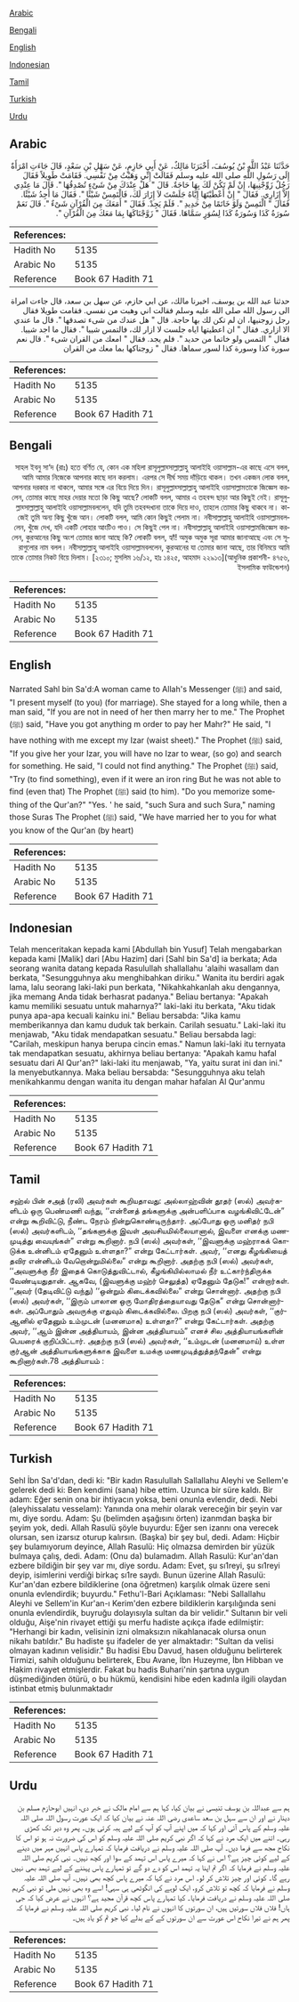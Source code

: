 [Arabic](#arabic)

[Bengali](#bengali)

[English](#english)

[Indonesian](#indonesian)

[Tamil](#tamil)

[Turkish](#turkish)

[Urdu](#urdu)

## Arabic


<div dir="rtl" lang="ar" style={{fontSize:'larger',backgroundColor:'#f8f9fa',padding:20}}>
حَدَّثَنَا عَبْدُ اللَّهِ بْنُ يُوسُفَ، أَخْبَرَنَا مَالِكٌ، عَنْ أَبِي حَازِمٍ، عَنْ سَهْلِ بْنِ سَعْدٍ، قَالَ جَاءَتِ امْرَأَةٌ إِلَى رَسُولِ اللَّهِ صلى الله عليه وسلم فَقَالَتْ إِنِّي وَهَبْتُ مِنْ نَفْسِي‏.‏ فَقَامَتْ طَوِيلاً فَقَالَ رَجُلٌ زَوِّجْنِيهَا، إِنْ لَمْ تَكُنْ لَكَ بِهَا حَاجَةٌ‏.‏ قَالَ ‏"‏ هَلْ عِنْدَكَ مِنْ شَىْءٍ تُصْدِقُهَا ‏"‏‏.‏ قَالَ مَا عِنْدِي إِلاَّ إِزَارِي‏.‏ فَقَالَ ‏"‏ إِنْ أَعْطَيْتَهَا إِيَّاهُ جَلَسْتَ لاَ إِزَارَ لَكَ، فَالْتَمِسْ شَيْئًا ‏"‏‏.‏ فَقَالَ مَا أَجِدُ شَيْئًا‏.‏ فَقَالَ ‏"‏ الْتَمِسْ وَلَوْ خَاتَمًا مِنْ حَدِيدِ ‏"‏‏.‏ فَلَمْ يَجِدْ‏.‏ فَقَالَ ‏"‏ أَمَعَكَ مِنَ الْقُرْآنِ شَىْءٌ ‏"‏‏.‏ قَالَ نَعَمْ سُورَةُ كَذَا وَسُورَةُ كَذَا لِسُوَرٍ سَمَّاهَا‏.‏ فَقَالَ ‏"‏ زَوَّجْنَاكَهَا بِمَا مَعَكَ مِنَ الْقُرْآنِ ‏"‏‏.‏
</div>
<div style={{backgroundColor:'#f8f9fa',padding:20, marginBottom: 10}}><table> <thead> <tr> <th>References:</th> <th></th> </tr> </thead> <tbody><tr><td>Hadith No</td><td>5135</td></tr><tr><td>Arabic No</td><td>5135</td></tr><tr><td>Reference</td><td>Book 67 Hadith 71</td></tr></tbody></table></div>


<div dir="rtl" lang="ar" style={{fontSize:'larger',backgroundColor:'#f8f9fa',padding:20}}>
حدثنا عبد الله بن يوسف، اخبرنا مالك، عن ابي حازم، عن سهل بن سعد، قال جاءت امراة الى رسول الله صلى الله عليه وسلم فقالت اني وهبت من نفسي. فقامت طويلا فقال رجل زوجنيها، ان لم تكن لك بها حاجة. قال " هل عندك من شىء تصدقها ". قال ما عندي الا ازاري. فقال " ان اعطيتها اياه جلست لا ازار لك، فالتمس شييا ". فقال ما اجد شييا. فقال " التمس ولو خاتما من حديد ". فلم يجد. فقال " امعك من القران شىء ". قال نعم سورة كذا وسورة كذا لسور سماها. فقال " زوجناكها بما معك من القران
</div>
<div style={{backgroundColor:'#f8f9fa',padding:20, marginBottom: 10}}><table> <thead> <tr> <th>References:</th> <th></th> </tr> </thead> <tbody><tr><td>Hadith No</td><td>5135</td></tr><tr><td>Arabic No</td><td>5135</td></tr><tr><td>Reference</td><td>Book 67 Hadith 71</td></tr></tbody></table></div>

## Bengali


<div dir="rtl" lang="bn" style={{fontSize:'larger',backgroundColor:'#f8f9fa',padding:20}}>
সাহল ইবনু সা‘দ (রাঃ) হতে বর্ণিত যে, কোন এক মহিলা রাসূলুল্লাহ্সাল্লাল্লাহু আলাইহি ওয়াসাল্লাম-এর কাছে এসে বলল, আমি আমার নিজেকে আপনার কাছে দান করলাম। এরপর সে দীর্ঘ সময় দাঁড়িয়ে থাকল। তখন একজন লোক বলল, আপনার দরকার না থাকলে, আমার সঙ্গে এর বিয়ে দিয়ে দিন। রাসূলুল্লাহ্সাল্লাল্লাহু আলাইহি ওয়াসাল্লামতাকে জিজ্ঞেস করলেন, তোমার কাছে মাহর দেয়ার মতো কি কিছু আছে? লোকটি বলল, আমার এ তহবন্দ ছাড়া আর কিছুই নেই। রাসূলুল্লাহ্সাল্লাল্লাহু আলাইহি ওয়াসাল্লামবললেন, যদি তুমি তহবন্দখানা তাকে দিয়ে দাও, তাহলে তোমার কিছু থাকবে না। কাজেই তুমি অন্য কিছু খুঁজে আন। লোকটি বলল, আমি কোন কিছুই পেলাম না। নবীসাল্লাল্লাহু আলাইহি ওয়াসাল্লামবললেন, খুঁজে দেখ, যদি একটি লোহার আংটিও পাও। সে কিছুই পেল না। নবীসাল্লাল্লাহু আলাইহি ওয়াসাল্লামজিজ্ঞেস করলেন, কুরআনের কিছু অংশ তোমার জানা আছে কি? লোকটি বলল, হ্যাঁ! অমুক অমুক সূরা আমার জানাআছে এবং সে সূরাগুলোর নাম বলল। নবীসাল্লাল্লাহু আলাইহি ওয়াসাল্লামবললেন, কুরআনের যা তোমার জানা আছে, তার বিনিময়ে আমি তাকে তোমার নিকট বিয়ে দিলাম। [২৩১০; মুসলিম ১৬/১২, হাঃ ১৪২৫, আহমাদ ২২৯১৩](আধুনিক প্রকাশনী- ৪৭৫৬, ইসলামিক ফাউন্ডেশন)
</div>
<div style={{backgroundColor:'#f8f9fa',padding:20, marginBottom: 10}}><table> <thead> <tr> <th>References:</th> <th></th> </tr> </thead> <tbody><tr><td>Hadith No</td><td>5135</td></tr><tr><td>Arabic No</td><td>5135</td></tr><tr><td>Reference</td><td>Book 67 Hadith 71</td></tr></tbody></table></div>

## English


<div dir="ltr" lang="en" style={{fontSize:'larger',backgroundColor:'#f8f9fa',padding:20}}>
Narrated Sahl bin Sa'd:A woman came to Allah's Messenger (ﷺ) and said, "I present myself (to you) (for marriage). She stayed for a long while, then a man said, "If you are not in need of her then marry her to me." The Prophet (ﷺ) said, "Have you got anything m order to pay her Mahr?" He said, "I have nothing with me except my Izar (waist sheet)." The Prophet (ﷺ) said, "If you give her your Izar, you will have no Izar to wear, (so go) and search for something. He said, "I could not find anything." The Prophet (ﷺ) said, "Try (to find something), even if it were an iron ring But he was not able to find (even that) The Prophet (ﷺ) said (to him). "Do you memorize something of the Qur'an?" "Yes. ' he said, "such Sura and such Sura," naming those Suras The Prophet (ﷺ) said, "We have married her to you for what you know of the Qur'an (by heart)
</div>
<div style={{backgroundColor:'#f8f9fa',padding:20, marginBottom: 10}}><table> <thead> <tr> <th>References:</th> <th></th> </tr> </thead> <tbody><tr><td>Hadith No</td><td>5135</td></tr><tr><td>Arabic No</td><td>5135</td></tr><tr><td>Reference</td><td>Book 67 Hadith 71</td></tr></tbody></table></div>

## Indonesian


<div dir="ltr" lang="id" style={{fontSize:'larger',backgroundColor:'#f8f9fa',padding:20}}>
Telah menceritakan kepada kami [Abdullah bin Yusuf] Telah mengabarkan kepada kami [Malik] dari [Abu Hazim] dari [Sahl bin Sa'd] ia berkata; Ada seorang wanita datang kepada Rasulullah shallallahu 'alaihi wasallam dan berkata, "Sesungguhnya aku menghibahkan diriku." Wanita itu berdiri agak lama, lalu seorang laki-laki pun berkata, "Nikahkahkanlah aku dengannya, jika memang Anda tidak berhasrat padanya." Beliau bertanya: "Apakah kamu memiliki sesuatu untuk maharnya?" laki-laki itu berkata, "Aku tidak punya apa-apa kecuali kainku ini." Beliau bersabda: "Jika kamu memberikannya dan kamu duduk tak berkain. Carilah sesuatu." Laki-laki itu menjawab, "Aku tidak mendapatkan sesuatu." Beliau bersabda lagi: "Carilah, meskipun hanya berupa cincin emas." Namun laki-laki itu ternyata tak mendapatkan sesuatu, akhirnya beliau bertanya: "Apakah kamu hafal sesuatu dari Al Qur'an?" laki-laki itu menjawab, "Ya, yaitu surat ini dan ini." Ia menyebutkannya. Maka beliau bersabda: "Sesungguhnya aku telah menikahkanmu dengan wanita itu dengan mahar hafalan Al Qur'anmu
</div>
<div style={{backgroundColor:'#f8f9fa',padding:20, marginBottom: 10}}><table> <thead> <tr> <th>References:</th> <th></th> </tr> </thead> <tbody><tr><td>Hadith No</td><td>5135</td></tr><tr><td>Arabic No</td><td>5135</td></tr><tr><td>Reference</td><td>Book 67 Hadith 71</td></tr></tbody></table></div>

## Tamil


<div dir="ltr" lang="ta" style={{fontSize:'larger',backgroundColor:'#f8f9fa',padding:20}}>
சஹ்ல் பின் சஅத் (ரலி) அவர்கள் கூறியதாவது: அல்லாஹ்வின் தூதர் (ஸல்) அவர்களிடம் ஒரு பெண்மணி வந்து, ‘‘என்னைத் தங்களுக்கு அன்பளிப்பாக வழங்கிவிட்டேன்” என்று கூறிவிட்டு, நீண்ட நேரம் நின்றுகொண்டிருந்தார். அப்போது ஒரு மனிதர் நபி (ஸல்) அவர்களிடம், ‘‘தங்களுக்கு இவள் அவசியமில்லையானால், இவளை எனக்கு மணமுடித்து வையுங்கள்” என்று கூறினார். நபி (ஸல்) அவர்கள், ‘‘இவளுக்கு மஹ்ராகக் கொடுக்க உன்னிடம் ஏதேனும் உள்ளதா?” என்று கேட்டார்கள். அவர், ‘‘எனது கீழங்கியைத் தவிர என்னிடம் வேறொன்றுமில்லை” என்று கூறினார். அதற்கு நபி (ஸல்) அவர்கள், ‘‘அவளுக்கு நீர் இதைக் கொடுத்துவிட்டால், கீழங்கியில்லாமல் நீர் உட்கார்ந்திருக்க வேண்டியதுதான். ஆகவே, (இவளுக்கு மஹ்ர் செலுத்த) ஏதேனும் தேடுக!” என்றார்கள். ‘‘அவர் (தேடிவிட்டு வந்து) ‘‘ஒன்றும் கிடைக்கவில்லை” என்று சொன்னார். அதற்கு நபி (ஸல்) அவர்கள், ‘‘இரும் பாலான ஒரு மோதிரத்தையாவது தேடுக” என்று சொன்னார்கள். அப்போதும் அவருக்கு எதுவும் கிடைக்கவில்லை. பிறகு நபி (ஸல்) அவர்கள், ‘‘குர்ஆனில் ஏதேனும் உம்முடன் (மனனமாக) உள்ளதா?” என்று கேட்டார்கள். அதற்கு அவர், ‘‘ஆம் இன்ன அத்தியாயம், இன்ன அத்தியாயம்” எனச் சில அத்தியாயங்களின் பெயரைக் குறிப்பிட்டார். அதற்கு நபி (ஸல்) அவர்கள், ‘‘உம்முடன் (மனனமாய்) உள்ள குர்ஆன் அத்தியாயங்களுக்காக இவளை உமக்கு மணமுடித்துத்தந்தேன்” என்று கூறினார்கள்.78 அத்தியாயம் :
</div>
<div style={{backgroundColor:'#f8f9fa',padding:20, marginBottom: 10}}><table> <thead> <tr> <th>References:</th> <th></th> </tr> </thead> <tbody><tr><td>Hadith No</td><td>5135</td></tr><tr><td>Arabic No</td><td>5135</td></tr><tr><td>Reference</td><td>Book 67 Hadith 71</td></tr></tbody></table></div>

## Turkish


<div dir="ltr" lang="tr" style={{fontSize:'larger',backgroundColor:'#f8f9fa',padding:20}}>
Sehl İbn Sa'd'dan, dedi ki: "Bir kadın Rasulullah Sallallahu Aleyhi ve Sellem'e gelerek dedi ki: Ben kendimi (sana) hibe ettim. Uzunca bir süre kaldı. Bir adam: Eğer senin ona bir ihtiyacın yoksa, beni onunla evlendir, dedi. Nebi (aleyhissalatu vesselam): Yanında ona mehir olarak vereceğin bir şeyin var mı, diye sordu. Adam: Şu (belimden aşağısını örten) izanmdan başka bir şeyim yok, dedi. Allah Rasulü şöyle buyurdu: Eğer sen izannı ona verecek olursan, sen izarsız oturup kalırsın. (Başka) bir şey bul, dedi. Adam: Hiçbir şey bulamıyorum deyince, Allah Rasulü: Hiç olmazsa demirden bir yüzük bulmaya çalış, dedi. Adam: (Onu da) bulamadım. Allah Rasulü: Kur'an'dan ezbere bildiğin bir şey var mı, diye sordu. Adam: Evet, şu sı1reyi, şu sı1reyi deyip, isimlerini verdiği birkaç sı1re saydı. Bunun üzerine Allah Rasulü: Kur'an'dan ezbere bildiklerine (ona öğretmen) karşılık olmak üzere seni onunla evlendirdik; buyurdu." Fethu'l-Bari Açıklaması: "Nebi Sallallahu Aleyhi ve Sellem'in Kur'an-ı Kerim'den ezbere bildiklerin karşılığında seni onunla evlendirdik, buyruğu dolayısıyla sultan da bir velidir." Sultanın bir veli olduğu, Aişe'nin rivayet ettiği şu merfu hadiste açıkça ifade edilmiştir: "Herhangi bir kadın, velisinin izni olmaksızın nikahlanacak olursa onun nikahı batıldır." Bu hadiste şu ifadeler de yer almaktadır: "Sultan da velisi olmayan kadının velisidir." Bu hadisi Ebu Davud, hasen olduğunu belirterek Tirmizi, sahih olduğunu belirterek, Ebu Avane, İbn Huzeyme, İbn Hibban ve Hakim rivayet etmişlerdir. Fakat bu hadis Buhari'nin şartına uygun düşmediğinden ötürü, o bu hükmü, kendisini hibe eden kadınla ilgili olaydan istinbat etmiş bulunmaktadır
</div>
<div style={{backgroundColor:'#f8f9fa',padding:20, marginBottom: 10}}><table> <thead> <tr> <th>References:</th> <th></th> </tr> </thead> <tbody><tr><td>Hadith No</td><td>5135</td></tr><tr><td>Arabic No</td><td>5135</td></tr><tr><td>Reference</td><td>Book 67 Hadith 71</td></tr></tbody></table></div>

## Urdu


<div dir="rtl" lang="ur" style={{fontSize:'larger',backgroundColor:'#f8f9fa',padding:20}}>
ہم سے عبداللہ بن یوسف تنیسی نے بیان کیا، کہا ہم سے امام مالک نے خبر دی، انہیں ابوحازم مسلم بن دینار نے اور ان سے سہل بن سعد ساعدی رضی اللہ عنہ نے بیان کیا کہ ایک عورت رسول اللہ صلی اللہ علیہ وسلم کے پاس آئی اور کہا کہ میں اپنے آپ کو آپ کے لیے ہبہ کرتی ہوں۔ پھر وہ دیر تک کھڑی رہی۔ اتنے میں ایک مرد نے کہا کہ اگر نبی کریم صلی اللہ علیہ وسلم کو اس کی ضرورت نہ ہو تو اس کا نکاح مجھ سے فرما دیں۔ آپ صلی اللہ علیہ وسلم نے دریافت فرمایا کہ تمہارے پاس انہیں مہر میں دینے کے لیے کوئی چیز ہے؟ اس نے کہا کہ میرے پاس اس تہمد کے سوا اور کچھ نہیں۔ نبی کریم صلی اللہ علیہ وسلم نے فرمایا کہ اگر تم اپنا یہ تہمد اس کو دے دو گے تو تمہارے پاس پہننے کے لیے تہمد بھی نہیں رہے گا۔ کوئی اور چیز تلاش کر لو۔ اس مرد نے کہا کہ میرے پاس کچھ بھی نہیں۔ آپ صلی اللہ علیہ وسلم نے فرمایا کہ کچھ تو تلاش کرو، ایک لوہے کی انگوٹھی ہی سہی! اسے وہ بھی نہیں ملی تو نبی کریم صلی اللہ علیہ وسلم نے دریافت فرمایا۔ کیا تمہارے پاس کچھ قرآن مجید ہے؟ انہوں نے عرض کیا کہ جی ہاں! فلاں فلاں سورتیں ہیں، ان سورتوں کا انہوں نے نام لیا۔ نبی کریم صلی اللہ علیہ وسلم نے فرمایا کہ پھر ہم نے تیرا نکاح اس عورت سے ان سورتوں کے کے بدلے کیا جو تم کو یاد ہیں۔
</div>
<div style={{backgroundColor:'#f8f9fa',padding:20, marginBottom: 10}}><table> <thead> <tr> <th>References:</th> <th></th> </tr> </thead> <tbody><tr><td>Hadith No</td><td>5135</td></tr><tr><td>Arabic No</td><td>5135</td></tr><tr><td>Reference</td><td>Book 67 Hadith 71</td></tr></tbody></table></div>